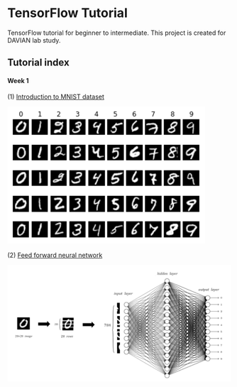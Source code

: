 # TensorFlow Tutorial
TensorFlow tutorial for beginner to intermediate. This project is created for DAVIAN lab study. 

## Tutorial index
#### Week 1 
(1) [Introduction to MNIST dataset](https://github.com/yunjey/tensorflow-tutorial/blob/master/week1/1.%20mnist_data_introduction.ipynb)

![alt tag](jpg/mnist_dataset.jpg) 

(2) [Feed forward neural network](https://github.com/yunjey/tensorflow-tutorial/blob/master/week1/3.%20feed_forward_neural_network.ipynb)

![alt tag](jpg/mnist_example.jpg)
